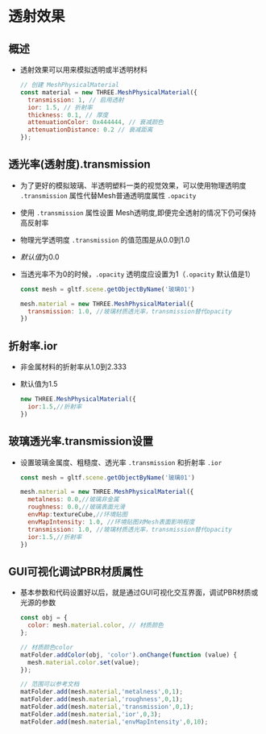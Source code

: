 # 透射效果

## 概述

+ 透射效果可以用来模拟透明或半透明材料

  ```js
  // 创建 MeshPhysicalMaterial
  const material = new THREE.MeshPhysicalMaterial({
    transmission: 1, // 启用透射
    ior: 1.5, // 折射率
    thickness: 0.1, // 厚度
    attenuationColor: 0x444444, // 衰减颜色
    attenuationDistance: 0.2 // 衰减距离
  });
  ```

## 透光率(透射度).transmission

+ 为了更好的模拟玻璃、半透明塑料一类的视觉效果，可以使用物理透明度 `.transmission` 属性代替Mesh普通透明度属性 `.opacity`

+ 使用 `.transmission` 属性设置 Mesh透明度,即便完全透射的情况下仍可保持高反射率

+ 物理光学透明度 `.transmission` 的值范围是从0.0到1.0
+ *默认值*为0.0
+ 当透光率不为0的时候，`.opacity` 透明度应设置为1（`.opacity` 默认值是1）

  ```js
  const mesh = gltf.scene.getObjectByName('玻璃01')

  mesh.material = new THREE.MeshPhysicalMaterial({
    transmission: 1.0, //玻璃材质透光率，transmission替代opacity
  })
  ```

## 折射率.ior

+ 非金属材料的折射率从1.0到2.333
+ 默认值为1.5

  ```js
  new THREE.MeshPhysicalMaterial({
    ior:1.5,//折射率
  })
  ```

## 玻璃透光率.transmission设置

+ 设置玻璃金属度、粗糙度、透光率 `.transmission` 和折射率 `.ior`

  ```js
  const mesh = gltf.scene.getObjectByName('玻璃01')

  mesh.material = new THREE.MeshPhysicalMaterial({
    metalness: 0.0,//玻璃非金属
    roughness: 0.0,//玻璃表面光滑
    envMap:textureCube,//环境贴图
    envMapIntensity: 1.0, //环境贴图对Mesh表面影响程度
    transmission: 1.0, //玻璃材质透光率，transmission替代opacity
    ior:1.5,//折射率
  })
  ```

## GUI可视化调试PBR材质属性

+ 基本参数和代码设置好以后，就是通过GUI可视化交互界面，调试PBR材质或光源的参数

  ```js
  const obj = {
    color: mesh.material.color, // 材质颜色
  };

  // 材质颜色color
  matFolder.addColor(obj, 'color').onChange(function (value) {
    mesh.material.color.set(value);
  });

  // 范围可以参考文档
  matFolder.add(mesh.material,'metalness',0,1);
  matFolder.add(mesh.material,'roughness',0,1);
  matFolder.add(mesh.material,'transmission',0,1);
  matFolder.add(mesh.material,'ior',0,3);
  matFolder.add(mesh.material,'envMapIntensity',0,10);
  ```
